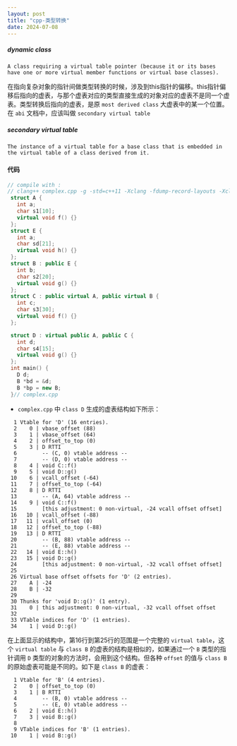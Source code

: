 ```yaml
---
layout: post
title: "cpp-类型转换"
date: 2024-07-08
---
```

##### dynamic class
    A class requiring a virtual table pointer (because it or its bases have one or more virtual member functions or virtual base classes).

在指向复杂对象的指针间做类型转换的时候，涉及到this指针的偏移。this指针偏移后指向的虚表，与那个虚表对应的类型直接生成的对象对应的虚表不是同一个虚表。类型转换后指向的虚表，是原 `most derived class` 大虚表中的某一个位置。在 `abi` 文档中，应该叫做 `secondary virtual table`
#####  secondary virtual table
    The instance of a virtual table for a base class that is embedded in the virtual table of a class derived from it.

#### 代码
```cpp
// compile with : 
// clang++ complex.cpp -g -std=c++11 -Xclang -fdump-record-layouts -Xclang -fdump-vtable-layouts
 struct A {
   int a;
   char s1[10];
   virtual void f() {}
 };
 struct E {
   int a;
   char sd[21];
   virtual void h() {}
 };
 struct B : public E {
   int b;
   char s2[20];
   virtual void g() {}
 };
 struct C : public virtual A, public virtual B {
   int c;
   char s3[30];
   virtual void f() {}
 };

 struct D : virtual public A, public C {
   int d;
   char s4[15];
   virtual void g() {}
 };
 int main() {
   D d;
   B *bd = &d;
   B *bp = new B;
 }// complex.cpp
```

- `complex.cpp` 中 `class D` 生成的虚表结构如下所示：
```
  1 Vtable for 'D' (16 entries).
  2    0 | vbase_offset (88)
  3    1 | vbase_offset (64)
  4    2 | offset_to_top (0)
  5    3 | D RTTI
  6        -- (C, 0) vtable address --
  7        -- (D, 0) vtable address --
  8    4 | void C::f()
  9    5 | void D::g()
 10    6 | vcall_offset (-64)
 11    7 | offset_to_top (-64)
 12    8 | D RTTI
 13        -- (A, 64) vtable address --
 14    9 | void C::f()
 15        [this adjustment: 0 non-virtual, -24 vcall offset offset]
 16   10 | vcall_offset (-88)
 17   11 | vcall_offset (0)
 18   12 | offset_to_top (-88)
 19   13 | D RTTI
 20        -- (B, 88) vtable address --
 21        -- (E, 88) vtable address --
 22   14 | void E::h()
 23   15 | void D::g()
 24        [this adjustment: 0 non-virtual, -32 vcall offset offset]
 25
 26 Virtual base offset offsets for 'D' (2 entries).
 27    A | -24
 28    B | -32
 29
 30 Thunks for 'void D::g()' (1 entry).
 31    0 | this adjustment: 0 non-virtual, -32 vcall offset offset
 32
 33 VTable indices for 'D' (1 entries).
 34    1 | void D::g()
```
在上面显示的结构中，第16行到第25行的范围是一个完整的 `virtual table`，这个 `virtual table` 与 `class B` 的虚表的结构是相似的，如果通过一个 `B` 类型的指针调用 `D` 类型的对象的方法时，会用到这个结构。但各种 `offset` 的值与 `class B` 的原始虚表可能是不同的。如下是 `class B` 的虚表：
```
  1 Vtable for 'B' (4 entries).
  2    0 | offset_to_top (0)
  3    1 | B RTTI
  4        -- (B, 0) vtable address --
  5        -- (E, 0) vtable address --
  6    2 | void E::h()
  7    3 | void B::g()
  8
  9 VTable indices for 'B' (1 entries).
 10    1 | void B::g()
```